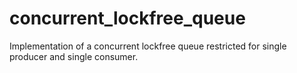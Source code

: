 # concurrent_lockfree_queue
Implementation of a concurrent lockfree queue restricted for single producer and single consumer.

